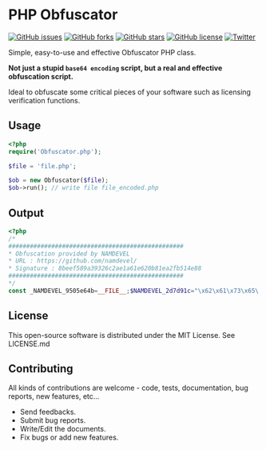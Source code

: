 # PHP Obfuscator
[![GitHub issues](https://img.shields.io/github/issues/namdevel/php-obfuscator)](https://github.com/namdevel/php-obfuscator/issues)
[![GitHub forks](https://img.shields.io/github/forks/namdevel/php-obfuscator)](https://github.com/namdevel/php-obfuscator/network)
[![GitHub stars](https://img.shields.io/github/stars/namdevel/php-obfuscator)](https://github.com/namdevel/php-obfuscator/stargazers)
[![GitHub license](https://img.shields.io/github/license/namdevel/php-obfuscator)](https://github.com/namdevel/php-obfuscator/blob/master/LICENSE)
[![Twitter](https://img.shields.io/twitter/url?style=social&url=https%3A%2F%2Fgithub.com%2Fnamdevel%2Fphp-obfuscator)](https://twitter.com/intent/tweet?text=Wow:&url=https%3A%2F%2Fgithub.com%2Fnamdevel%2Fphp-obfuscator)

Simple, easy-to-use and effective Obfuscator PHP class.

**Not just a stupid `base64 encoding` script, but a real and effective obfuscation script.**

Ideal to obfuscate some critical pieces of your software such as licensing verification functions.

Usage
---------

```php
<?php
require('Obfuscator.php');

$file = 'file.php';

$ob = new Obfuscator($file);
$ob->run(); // write file file_encoded.php

```
Output
---------

```php
<?php
/*
#################################################
* Obfuscation provided by NAMDEVEL
* URL : https://github.com/namdevel/
* Signature : 8beef589a39326c2ae1a61e620b81ea2fb514e88
#################################################
*/
const _NAMDEVEL_9505e64b=__FILE__;$NAMDEVEL_2d7d91c="\x62\x61\x73\x65\.....

```
License
------------

This open-source software is distributed under the MIT License. See LICENSE.md

Contributing
------------

All kinds of contributions are welcome - code, tests, documentation, bug reports, new features, etc...

* Send feedbacks.
* Submit bug reports.
* Write/Edit the documents.
* Fix bugs or add new features.
